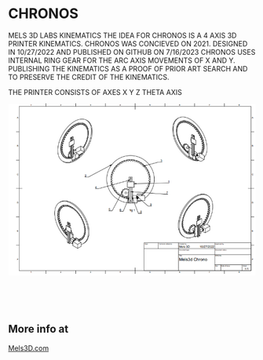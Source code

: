 # CHRONOS
MELS 3D LABS KINEMATICS
THE IDEA FOR CHRONOS IS A 4 AXIS 3D PRINTER KINEMATICS. CHRONOS WAS CONCIEVED ON 2021. DESIGNED IN 10/27/2022 AND PUBLISHED ON GITHUB ON 7/16/2023
CHRONOS USES INTERNAL RING GEAR FOR THE ARC AXIS MOVEMENTS OF X AND Y. 
PUBLISHING THE KINEMATICS AS A PROOF OF PRIOR ART SEARCH AND TO PRESERVE THE CREDIT OF THE KINEMATICS.


THE PRINTER CONSISTS OF AXES
X
Y
Z
THETA AXIS

![Mels 3D LABS CHRONOS](https://github.com/MELS3D/CHRONOS/blob/main/CORE/CHRONOS.jpg)


<br>
<br>
<br>

## More info at
[Mels3D.com](https://www.mels3d.com)
